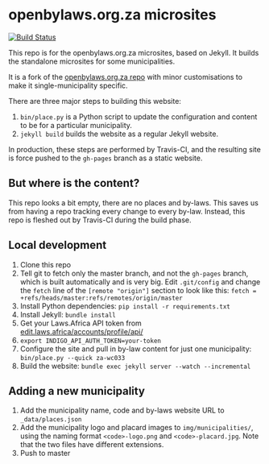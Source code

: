 # openbylaws.org.za microsites

[![Build Status](https://travis-ci.com/laws-africa/openbylaws.org.za.svg?branch=master)](http://travis-ci.com/laws-africa/openbylaws.org.za)

This repo is for the openbylaws.org.za microsites, based on Jekyll. It builds the standalone microsites for some
municipalities.

It is a fork of the [openbylaws.org.za repo](https://github.com/laws-africa/openbylaws.org.za) with minor customisations
to make it single-municipality specific.

There are three major steps to building this website:

1. `bin/place.py` is a Python script to update the configuration and content to be for a particular municipality.
2. `jekyll build` builds the website as a regular Jekyll website.

In production, these steps are performed by Travis-CI, and the resulting site is force pushed to the `gh-pages` branch as a static website.

## But where is the content?

This repo looks a bit empty, there are no places and by-laws. This saves us from having a repo tracking every change to every by-law. Instead, this repo is fleshed out by Travis-CI during the build phase.

## Local development

1. Clone this repo
2. Tell git to fetch only the master branch, and not the `gh-pages` branch, which is built automatically and is very big. Edit `.git/config` and change the `fetch` line of the `[remote "origin"]` section to look like this: `fetch = +refs/heads/master:refs/remotes/origin/master`
2. Install Python dependencies: `pip install -r requirements.txt`
3. Install Jekyll: `bundle install`
4. Get your Laws.Africa API token from [edit.laws.africa/accounts/profile/api/](https://edit.laws.africa/accounts/profile/api/)
5. `export INDIGO_API_AUTH_TOKEN=your-token`
6. Configure the site and pull in by-law content for just one municipality: `bin/place.py --quick za-wc033`
7. Build the website: `bundle exec jekyll server --watch --incremental`

## Adding a new municipality

1. Add the municipality name, code and by-laws website URL to `_data/places.json`
2. Add the municipality logo and placard images to `img/municipalities/`, using the naming format `<code>-logo.png` and `<code>-placard.jpg`. Note that the two files have different extensions.
3. Push to master
